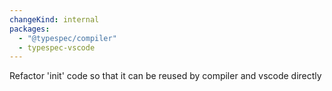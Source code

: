 ```yaml
---
changeKind: internal
packages:
  - "@typespec/compiler"
  - typespec-vscode
---
```


Refactor 'init' code so that it can be reused by compiler and vscode directly
